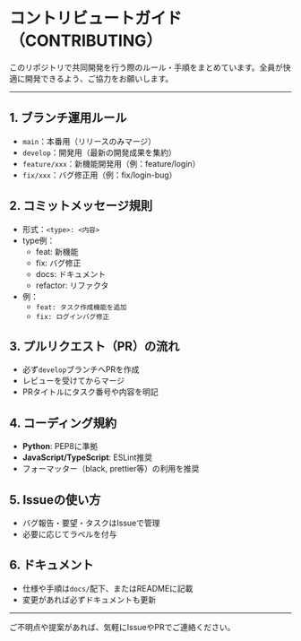 # コントリビュートガイド（CONTRIBUTING）

このリポジトリで共同開発を行う際のルール・手順をまとめています。全員が快適に開発できるよう、ご協力をお願いします。

---

## 1. ブランチ運用ルール
- `main`：本番用（リリースのみマージ）
- `develop`：開発用（最新の開発成果を集約）
- `feature/xxx`：新機能開発用（例：feature/login）
- `fix/xxx`：バグ修正用（例：fix/login-bug）

## 2. コミットメッセージ規則
- 形式：`<type>: <内容>`
- type例：
  - feat: 新機能
  - fix: バグ修正
  - docs: ドキュメント
  - refactor: リファクタ
- 例：
  - `feat: タスク作成機能を追加`
  - `fix: ログインバグ修正`

## 3. プルリクエスト（PR）の流れ
- 必ず`develop`ブランチへPRを作成
- レビューを受けてからマージ
- PRタイトルにタスク番号や内容を明記

## 4. コーディング規約
- **Python**: PEP8に準拠
- **JavaScript/TypeScript**: ESLint推奨
- フォーマッター（black, prettier等）の利用を推奨

## 5. Issueの使い方
- バグ報告・要望・タスクはIssueで管理
- 必要に応じてラベルを付与

## 6. ドキュメント
- 仕様や手順は`docs/`配下、またはREADMEに記載
- 変更があれば必ずドキュメントも更新

---

ご不明点や提案があれば、気軽にIssueやPRでご連絡ください。 